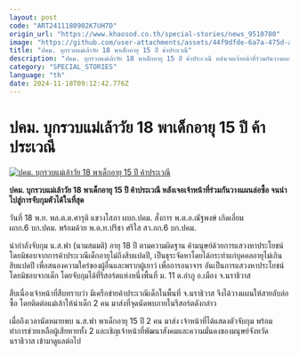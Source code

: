 ```yaml
---
layout: post
code: "ART2411180902K7UH7D"
origin_url: "https://www.khaosod.co.th/special-stories/news_9510700"
image: "https://github.com/user-attachments/assets/44f9dfde-6a7a-475d-a0c1-1bead334997e"
title: "ปคม. บุกรวบแม่เล้าวัย 18 พาเด็กอายุ 15 ปี ค้าประเวณี"
description: "ปคม. บุกรวบแม่เล้าวัย 18 พาเด็กอายุ 15 ปี ค้าประเวณี หลังเจอเจ้าหน้าที่ร่วมกันวางแผนล่อซื้อ จนนำไปสู่การจับกุมตัวได้ในที่สุด"
category: "SPECIAL_STORIES"
language: "th"
date: 2024-11-18T09:12:42.776Z
---
```


# ปคม. บุกรวบแม่เล้าวัย 18 พาเด็กอายุ 15 ปี ค้าประเวณี

[![ปคม. บุกรวบแม่เล้าวัย 18 พาเด็กอายุ 15 ปี ค้าประเวณี](https://www.khaosod.co.th/wpapp/uploads/2024/11/narathiwas.jpg "ปคม. บุกรวบแม่เล้าวัย 18 พาเด็กอายุ 15 ปี ค้าประเวณี")](https://www.khaosod.co.th/wpapp/uploads/2024/11/narathiwas.jpg)

**ปคม. บุกรวบแม่เล้าวัย 18 พาเด็กอายุ 15 ปี ค้าประเวณี หลังเจอเจ้าหน้าที่ร่วมกันวางแผนล่อซื้อ จนนำไปสู่การจับกุมตัวได้ในที่สุด**

วันที่ 18 พ.ย. พล.ต.ต.ศารุติ แขวงโสภา ผบก.ปคม. สั่งการ พ.ต.อ.ณัฐพงษ์ เกิดเอี่ยม  
ผกก.6 บก.ปคม. พร้อมด้วย พ.ต.ท.ปรีชา ศรีใส สว.กก.6 บก.ปคม.

นำกำลังจับกุม น.ส.ฟา (นามสมมติ) อายุ 18 ปี ตามความผิดฐาน ค้ามนุษย์ด้วยการแสวงหาประโยชน์โดยมิชอบจากการค้าประเวณีเด็กอายุไม่ถึงสิบแปดปี, เป็นธุระจัดหาโดยได้กระทำแก่บุคคลอายุไม่เกินสิบแปดปี เพื่อสนองความใคร่ของผู้อื่นและพรากผู้เยาว์ เพื่อการอนาจาร อันเป็นการแสวงหาประโยชน์โดยมิชอบจากเด็ก โดยจับกุมได้ที่รีสอร์ตแห่งหนึ่งพื้นที่ ม. 11 ต.ลำภู อ.เมือง จ.นราธิวาส

สืบเนื่องเจ้าหน้าที่สืบทราบว่า มีเครือข่ายค้าประเวณีเด็กในพื้นที่ จ.นราธิวาส จึงได้วางแผนให้สายลับล่อซื้อ โดยติดต่อแม่เล้าให้นำเด็ก 2 คน มาส่งที่จุดนัดพบภายในรีสอร์ตดังกล่าว

เมื่อถึงเวลานัดหมายพบ น.ส.ฟา พาเด็กอายุ 15 ปี 2 คน มาส่ง เจ้าหน้าที่ได้แสดงตัวจับกุม พร้อมทำการช่วยเหลือผู้เสียหายทั้ง 2 และเชิญเจ้าหน้าที่พัฒนาสังคมและความมั่นคงของมนุษย์จังหวัดนราธิวาส เข้ามาดูแลต่อไป